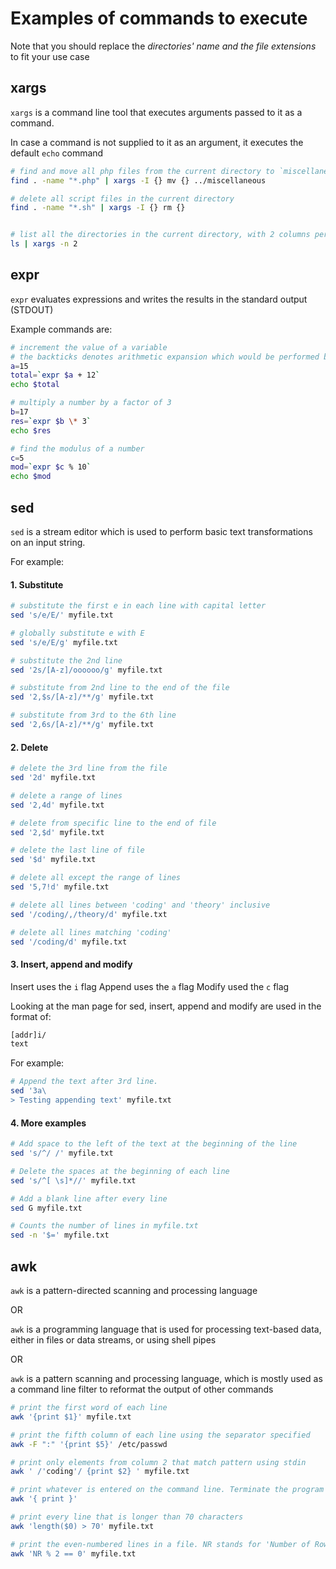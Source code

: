 # Examples of commands to execute
Note that you should replace the *directories' name and the file extensions* to fit your use case

## xargs
`xargs` is a command line tool that executes arguments passed to it as a command.

In case  a command is not supplied to it as an argument, it executes the default `echo` command

```bash
# find and move all php files from the current directory to `miscellaneous` directory
find . -name "*.php" | xargs -I {} mv {} ../miscellaneous

# delete all script files in the current directory
find . -name "*.sh" | xargs -I {} rm {}


# list all the directories in the current directory, with 2 columns per row
ls | xargs -n 2
```

## expr
`expr` evaluates expressions and writes the results in the standard output (STDOUT)

Example commands are:

```bash
# increment the value of a variable
# the backticks denotes arithmetic expansion which would be performed by expr
a=15
total=`expr $a + 12`
echo $total

# multiply a number by a factor of 3
b=17
res=`expr $b \* 3`
echo $res

# find the modulus of a number
c=5
mod=`expr $c % 10`
echo $mod
```

## sed
`sed` is a stream editor which is used to perform basic text transformations on an input string.

For example:

#### 1. Substitute
```bash
# substitute the first e in each line with capital letter
sed 's/e/E/' myfile.txt

# globally substitute e with E
sed 's/e/E/g' myfile.txt

# substitute the 2nd line
sed '2s/[A-z]/oooooo/g' myfile.txt

# substitute from 2nd line to the end of the file
sed '2,$s/[A-z]/**/g' myfile.txt

# substitute from 3rd to the 6th line
sed '2,6s/[A-z]/**/g' myfile.txt
```

#### 2. Delete
```bash
# delete the 3rd line from the file
sed '2d' myfile.txt

# delete a range of lines
sed '2,4d' myfile.txt

# delete from specific line to the end of file
sed '2,$d' myfile.txt

# delete the last line of file
sed '$d' myfile.txt

# delete all except the range of lines
sed '5,7!d' myfile.txt

# delete all lines between 'coding' and 'theory' inclusive
sed '/coding/,/theory/d' myfile.txt

# delete all lines matching 'coding'
sed '/coding/d' myfile.txt
```

#### 3. Insert, append and modify
Insert uses the `i` flag
Append uses the `a` flag
Modify used the `c` flag

Looking at the man page for sed, insert, append and modify are used in the format of:
```bash
[addr]i/
text
```

For example:
```bash
# Append the text after 3rd line.
sed '3a\
> Testing appending text' myfile.txt
```
#### 4. More examples
```bash
# Add space to the left of the text at the beginning of the line
sed 's/^/ /' myfile.txt

# Delete the spaces at the beginning of each line
sed 's/^[ \s]*//' myfile.txt

# Add a blank line after every line
sed G myfile.txt

# Counts the number of lines in myfile.txt
sed -n '$=' myfile.txt

```


## awk
`awk` is a pattern-directed scanning and processing language

OR

`awk` is a programming language that is used for processing text-based data, either in files or data streams, or using shell pipes

OR

`awk` is a pattern scanning and processing language, which is mostly used as a command line filter to reformat the output of other commands

```bash
# print the first word of each line
awk '{print $1}' myfile.txt

# print the fifth column of each line using the separator specified
awk -F ":" '{print $5}' /etc/passwd

# print only elements from column 2 that match pattern using stdin
awk ' /'coding'/ {print $2} ' myfile.txt

# print whatever is entered on the command line. Terminate the program by ctrl + D
awk '{ print }'

# print every line that is longer than 70 characters
awk 'length($0) > 70' myfile.txt

# print the even-numbered lines in a file. NR stands for 'Number of Rows'
awk 'NR % 2 == 0' myfile.txt

```
